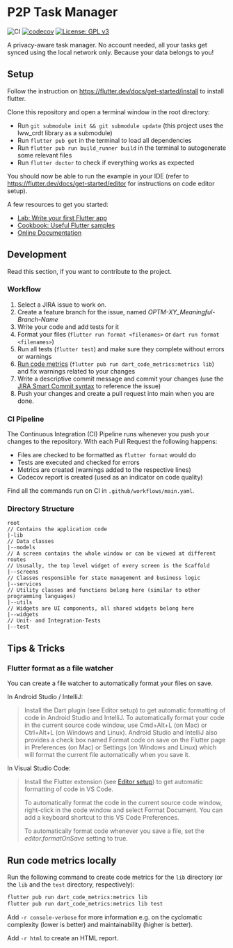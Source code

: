 # P2P Task Manager

![CI](https://github.com/PJ-ODS-2021/P2P-Task/actions/workflows/main.yaml/badge.svg)
[![codecov](https://codecov.io/gh/PJ-ODS-2021/P2P-Task/branch/main/graph/badge.svg?token=DZ54RNQEIF)](https://codecov.io/gh/PJ-ODS-2021/P2P-Task)
[![License: GPL v3](https://img.shields.io/badge/License-GPLv3-blue.svg)](https://www.gnu.org/licenses/gpl-3.0)

A privacy-aware task manager. No account needed, all your tasks get synced using the local network only.
Because your data belongs to you!

## Setup

Follow the instruction on <https://flutter.dev/docs/get-started/install> to install flutter.

Clone this repository and open a terminal window in the root directory:

- Run `git submodule init && git submodule update` (this project uses the lww_crdt library as a submodule)
- Run `flutter pub get` in the terminal to load all dependencies
- Run `flutter pub run build_runner build` in the terminal to autogenerate some relevant files
- Run `flutter doctor` to check if everything works as expected

You should now be able to run the example in your IDE (refer to <https://flutter.dev/docs/get-started/editor> for
instructions on code editor setup).

A few resources to get you started:

- [Lab: Write your first Flutter app](https://flutter.dev/docs/get-started/codelab)
- [Cookbook: Useful Flutter samples](https://flutter.dev/docs/cookbook)
- [Online Documentation](https://flutter.dev/docs)

## Development

Read this section, if you want to contribute to the project.

### Workflow

1. Select a JIRA issue to work on.
2. Create a feature branch for the issue, named _OPTM-XY_Meaningful-Branch-Name_
3. Write your code and add tests for it
4. Format your files (`flutter run format <filenames>` or `dart run format <filenames>`)
5. Run all tests (`flutter test`) and make sure they complete without errors or warnings
6. [Run code metrics](#run-code-metrics-locally) (`flutter pub run dart_code_metrics:metrics lib`) and fix warnings related to your changes
7. Write a descriptive commit message and commit your changes (use the
   [JIRA Smart Commit syntax](https://support.atlassian.com/jira-software-cloud/docs/process-issues-with-smart-commits/)
   to reference the issue)
8. Push your changes and create a pull request into main when you are done.

### CI Pipeline

The Continuous Integration (CI) Pipeline runs whenever you push your changes to the repository.
With each Pull Request the following happens:

- Files are checked to be formatted as `flutter format` would do
- Tests are executed and checked for errors
- Metrics are created (warnings added to the respective lines)
- Codecov report is created (used as an indicator on code quality)

Find all the commands run on CI in `.github/workflows/main.yaml`.

### Directory Structure

```
root
// Contains the application code
|-lib
// Data classes
|--models
// A screen contains the whole window or can be viewed at different routes
// Ususally, the top level widget of every screen is the Scaffold
|--screens
// Classes responsible for state management and business logic
|--services
// Utility classes and functions belong here (similar to other programming languages)
|--utils
// Widgets are UI components, all shared widgets belong here
|--widgets
// Unit- and Integration-Tests
|--test
```

## Tips & Tricks

### Flutter format as a file watcher

You can create a file watcher to automatically format your files on save.

In Android Studio / IntelliJ:

> Install the Dart plugin (see Editor setup) to get automatic formatting of code in Android Studio and IntelliJ.
> To automatically format your code in the current source code window, use Cmd+Alt+L (on Mac) or
> Ctrl+Alt+L (on Windows and Linux). Android Studio and IntelliJ also provides a check box named Format code
> on save on the Flutter page in Preferences (on Mac) or Settings (on Windows and Linux) which will format the
> current file automatically when you save it.

In Visual Studio Code:

> Install the Flutter extension (see [Editor setup](https://flutter.dev/docs/get-started/editor)) to get automatic formatting of code in VS Code.
>
> To automatically format the code in the current source code window, right-click in the code window and
> select Format Document. You can add a keyboard shortcut to this VS Code Preferences.
>
> To automatically format code whenever you save a file, set the _editor.formatOnSave_ setting to true.

## Run code metrics locally

Run the following command to create code metrics for the `lib` directory (or the `lib` and the `test` directory, respectively):

```sh
flutter pub run dart_code_metrics:metrics lib
flutter pub run dart_code_metrics:metrics lib test
```

Add `-r console-verbose` for more information e.g. on the cyclomatic complexity (lower is better) and maintainability
(higher is better).

Add `-r html` to create an HTML report.
